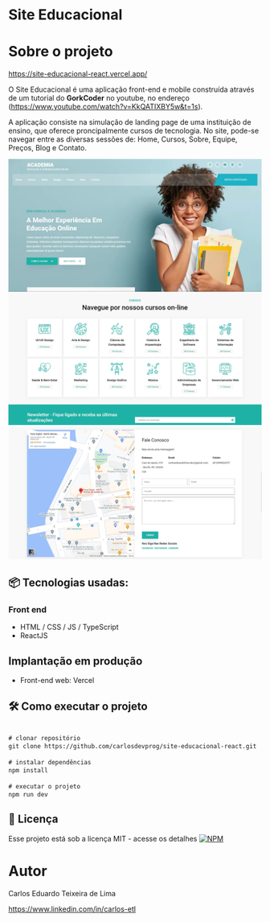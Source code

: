 # Site Educacional 


# Sobre o projeto

https://site-educacional-react.vercel.app/

O Site Educacional é uma aplicação front-end e mobile construída através de um tutorial do **GorkCoder** no youtube, no endereço (https://www.youtube.com/watch?v=KkQATIXBY5w&t=1s).

A aplicação consiste na simulação de landing page de uma instituição de ensino, que oferece proncipalmente cursos de tecnologia. No site, pode-se navegar entre as diversas sessões de: Home, Cursos, Sobre, Equipe, Preços, Blog e Contato. 

![](https://github.com/carlosdevprog/urls-de-imagens/blob/master/assets/site-educacional-react/Screenshot_1.jpg?raw=true)
![](https://github.com/carlosdevprog/urls-de-imagens/blob/master/assets/site-educacional-react/Screenshot_2.jpg?raw=true)
![](https://github.com/carlosdevprog/urls-de-imagens/blob/master/assets/site-educacional-react/Screenshot_3.jpg?raw=truehttps://github.com/carlosdevprog/urls-de-imagens/blob/master/assets/site-educacional-react/Screenshot_3.jpg?raw=true)

## 📦 Tecnologias usadas:

### Front end
- HTML / CSS / JS / TypeScript
- ReactJS

## Implantação em produção
- Front-end web: Vercel

## 🛠️ Como executar o projeto

```## Front end web

# clonar repositório
git clone https://github.com/carlosdevprog/site-educacional-react.git

# instalar dependências
npm install

# executar o projeto
npm run dev
```

## 📄 Licença

Esse projeto está sob a licença MIT - acesse os detalhes [![NPM](https://img.shields.io/npm/l/react)](https://github.com/carlosdevprog/site-educacional-react/blob/master/LICENSE)

# Autor

Carlos Eduardo Teixeira de Lima

https://www.linkedin.com/in/carlos-etl
